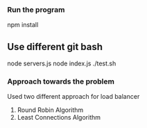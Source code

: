 ### Run the program
npm install
## Use different git bash
node servers.js
node index.js
./test.sh

### Approach towards the problem
Used two different approach for load balancer
1. Round Robin Algorithm
2. Least Connections Algorithm
